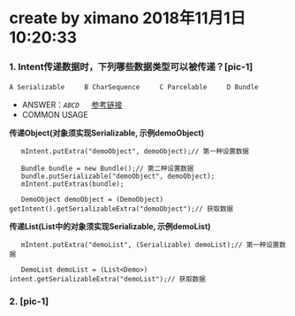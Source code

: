 # create by ximano 2018年11月1日10:20:33
### 1. Intent传递数据时，下列哪些数据类型可以被传递？[pic-1]
`A Serializable` &emsp;&emsp; `B CharSequence` &emsp;&emsp; `C Parcelable` &emsp;&emsp; `D Bundle`

- ANSWER：*`ABCD`*  &emsp; [参考链接](https://blog.csdn.net/a136447572/article/details/82288989)
- COMMON USAGE

**传递Object(对象须实现Serializable, 示例demoObject)**
```
   mIntent.putExtra("demoObject", demoObject);// 第一种设置数据

   Bundle bundle = new Bundle();// 第二种设置数据
   bundle.putSerializable("demoObject", demoObject);
   mIntent.putExtras(bundle);

   DemoObject demoObject = (DemoObject) getIntent().getSerializableExtra("demoObject");// 获取数据
```
**传递List(List中的对象须实现Serializable, 示例demoList)**
```
   mIntent.putExtra("demoList", (Serializable) demoList);// 第一种设置数据

   DemoList demoList = (List<Demo>) intent.getSerializableExtra("demoList");// 获取数据
```
### 2. [pic-1]